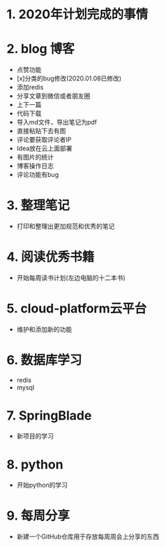 # 1. 2020年计划完成的事情
# 2. blog 博客
- 点赞功能
- [x]分类的bug修改(2020.01.08已修改)
- 添加redis
- 分享文章到微信或者朋友圈
- 上下一篇
- 代码下载
- 导入md文件，导出笔记为pdf
- 直接粘贴下去有图
- 评论要获取评论者IP
- Idea放在云上面部署
- 有图片的统计
- 博客操作日志
- 评论功能有bug
# 3. 整理笔记
- 打印和整理出更加规范和优秀的笔记
# 4. 阅读优秀书籍
- 开始每周读书计划(左边电脑的十二本书)
# 5. cloud-platform云平台
- 维护和添加新的功能
# 6. 数据库学习
- redis
- mysql
# 7. SpringBlade
- 新项目的学习
# 8. python
- 开始python的学习
# 9. 每周分享
- 新建一个GitHub仓库用于存放每周周会上分享的东西
